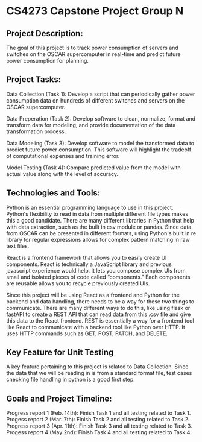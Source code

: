 # CS4273 Capstone Project Group N

## Project Description:
The goal of this project is to track power consumption of servers and switches on the OSCAR supercomputer in real-time and predict future power consumption for planning.

## Project Tasks:
Data Collection (Task 1): Develop a script that can periodically gather power consumption data on hundreds of different switches and servers on the OSCAR supercomputer.

Data Preperation (Task 2): Develop software to clean, normalize, format and transform data for modeling, and provide documentation of the data transformation process.

Data Modeling (Task 3): Develop software to model the transformed data to predict future power consumption. This software will highlight the tradeoff of computational expenses and training error.

Model Testing (Task 4): Compare predicted value from the model with actual value along with the level of accuracy.

## Technologies and Tools: 
Python is an essential programming language to use in this project. Python's flexibility to read in data from multiple different file types makes this a good candidate. There are many different libraries 
in Python that help with data extraction, such as the built in csv module or pandas. Since data from OSCAR can be presented in different formats, using Python's built in re library for regular expressions 
allows for complex pattern matching in raw text files.

React is a frontend framework that allows you to easily create UI components. React is technically a JavaScript library and previous javascript experience would help. It lets you compose complex UIs from small and isolated pieces of code called “components." Each components are reusable allows you to recycle previously created UIs.

Since this project will be using React as a frontend and Python for the backend and data handling, there needs to be a way for these two things to communicate. There are many different ways to do this, like using flask or fastAPI to create a REST API that can read data from this .csv file and give this data to the React frontend. REST is essentially a way for a frontend tool like React to communicate with a backend tool like Python over HTTP. It uses HTTP commands such as GET, POST, PATCH, and DELETE.

## Key Feature for Unit Testing
A key feature pertaining to this project is related to Data Collection. Since the data that we will be reading in is from a standard format file, test cases checking file handling in python is a good first step.

## Goals and Project Timeline:
Progress report 1 (Feb. 14th): Finish Task 1 and all testing related to Task 1.
Progess report 2 (Mar. 7th): Finish Task 2 and all testing related to Task 2.
Progress report 3 (Apr. 11th): Finish Task 3 and all testing related to Task 3.
Progess report 4 (May 2nd): Finish Task 4 and all testing related to Task 4.
